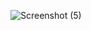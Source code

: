 ![Screenshot (5)](https://github.com/KRISHNAVAMSI599/21fe1a0599/assets/138597505/b92b72e8-adec-425f-be8d-57ba0c909344)
